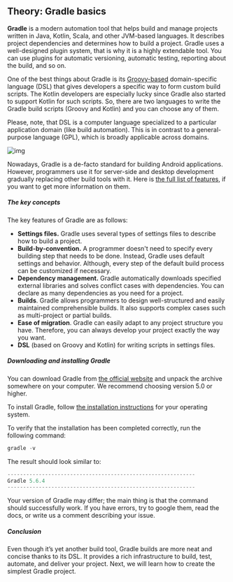 ## Theory: Gradle basics

**Gradle** is a modern automation tool that helps build and manage projects written in Java, Kotlin, Scala, and other JVM-based languages. It describes project dependencies and determines how to build a project. Gradle uses a well-designed plugin system, that is why it is a highly extendable tool. You can use plugins for automatic versioning, automatic testing, reporting about the build, and so on.

One of the best things about Gradle is its [Groovy-based](https://en.wikipedia.org/wiki/Apache_Groovy) domain-specific language (DSL) that gives developers a specific way to form custom build scripts. The Kotlin developers are especially lucky since Gradle also started to support Kotlin for such scripts. So, there are two languages to write the Gradle build scripts (Groovy and Kotlin) and you can choose any of them.



Please, note, that DSL is a computer language specialized to a particular application domain (like build automation). This is in contrast to a general-purpose language (GPL), which is broadly applicable across domains.



![img](https://ucarecdn.com/363cc5f1-3524-4532-a103-d7e519bf2132/)

Nowadays, Gradle is a de-facto standard for building Android applications. However, programmers use it for server-side and desktop development gradually replacing other build tools with it. Here is [the full list of features](https://gradle.org/features/), if you want to get more information on them.

##### The key concepts

The key features of Gradle are as follows:

- **Settings files.** Gradle uses several types of settings files to describe how to build a project.
- **Build-by-convention.** A programmer doesn't need to specify every building step that needs to be done. Instead, Gradle uses default settings and behavior. Although, every step of the default build process can be customized if necessary.
- **Dependency management.** Gradle automatically downloads specified external libraries and solves conflict cases with dependencies. You can declare as many dependencies as you need for a project.
- **Builds**. Gradle allows programmers to design well-structured and easily maintained comprehensible builds. It also supports complex cases such as multi-project or partial builds.
- **Ease of migration**. Gradle can easily adapt to any project structure you have. Therefore, you can always develop your project exactly the way you want.
- **DSL** (based on Groovy and Kotlin) for writing scripts in settings files.

##### Downloading and installing Gradle

You can download Gradle from [the official website](https://gradle.org/releases/) and unpack the archive somewhere on your computer. We recommend choosing version 5.0 or higher.

To install Gradle, follow [the installation instructions](https://gradle.org/releases/) for your operating system.

To verify that the installation has been completed correctly, run the following command:

```java
gradle -v
```

The result should look similar to:

```java
------------------------------------------------------------
Gradle 5.6.4
------------------------------------------------------------
```

Your version of Gradle may differ; the main thing is that the command should successfully work. If you have errors, try to google them, read the docs, or write us a comment describing your issue.

##### Conclusion

Even though it’s yet another build tool, Gradle builds are more neat and concise thanks to its DSL. It provides a rich infrastructure to build, test, automate, and deliver your project. Next, we will learn how to create the simplest Gradle project.